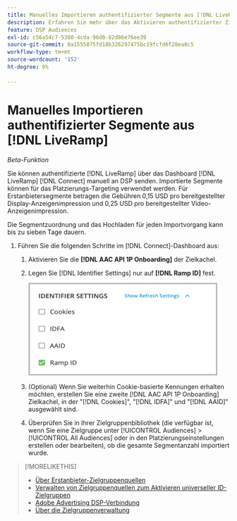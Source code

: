 ```yaml
---
title: Manuelles Importieren authentifizierter Segmente aus [!DNL LiveRamp]
description: Erfahren Sie mehr über das Aktivieren authentifizierter Zielgruppen durch [!DNL LiveRamp].
feature: DSP Audiences
exl-id: c56a54c7-5300-4cda-96d0-82d86e76ee39
source-git-commit: 0a1555875fd18b326297475bc19fcfd6f28ea0c5
workflow-type: tm+mt
source-wordcount: '152'
ht-degree: 0%

---
```


# Manuelles Importieren authentifizierter Segmente aus [!DNL LiveRamp]

*Beta-Funktion*

Sie können authentifizierte [!DNL LiveRamp] über das Dashboard [!DNL LiveRamp] [!DNL Connect] manuell an DSP senden. Importierte Segmente können für das Platzierungs-Targeting verwendet werden. Für Erstanbietersegmente betragen die Gebühren 0,15 USD pro bereitgestellter Display-Anzeigenimpression und 0,25 USD pro bereitgestellter Video-Anzeigenimpression.

Die Segmentzuordnung und das Hochladen für jeden Importvorgang kann bis zu sieben Tage dauern.

<!--Is this first step relevant for this process?

1. For measurement using [[!DNL Adobe] [!DNL Analytics for Advertising]](/help/integrations/analytics/overview.md):

   1. Complete all [prerequisites for implementing [!DNL Analytics for Advertising]](/help/integrations/analytics/prerequisites.md) and make sure that the [AMO ID and EF ID](/help/integrations/analytics/ids.md) are being populated in your tracking URLs.
   
   1. [Maybe just add a param to existing tag] Deploy a second JavaScript tag for [!DNL RampIDs] on your webpages to match onsite events to ad impressions. Contact your Adobe Account Team to get the tag and instructions for where to implement it.

 -->

1. Führen Sie die folgenden Schritte im [!DNL Connect]-Dashboard aus:

   1. Aktivieren Sie die **[!DNL AAC API 1P Onboarding]** der Zielkachel.

   1. Legen Sie [!DNL Identifier Settings] nur auf **[!DNL Ramp ID]** fest.

      ![Kennungseinstellungen](/help/dsp/assets/liveramp-tile-settings.png)

   1. (Optional) Wenn Sie weiterhin Cookie-basierte Kennungen erhalten möchten, erstellen Sie eine zweite [!DNL AAC API 1P Onboarding] Zielkachel, in der &quot;[!DNL Cookies]&quot;, &quot;[!DNL IDFA]&quot; und &quot;[!DNL AAID]&quot; ausgewählt sind.

   1. Überprüfen Sie in Ihrer Zielgruppenbibliothek (die verfügbar ist, wenn Sie eine Zielgruppe unter [!UICONTROL Audiences] > [!UICONTROL All Audiences] oder in den Platzierungseinstellungen erstellen oder bearbeiten), ob die gesamte Segmentanzahl importiert wurde.

>[!MORELIKETHIS]
>
>* [Über Erstanbieter-Zielgruppenquellen](source-about.md)
>* [Verwalten von Zielgruppenquellen zum Aktivieren universeller ID-Zielgruppen](source-manage.md)
>* [Adobe Advertising DSP-Verbindung](https://experienceleague.adobe.com/docs/experience-platform/destinations/catalog/advertising/adobe-advertising-cloud-connection.html)
>* [Über die Zielgruppenverwaltung](/help/dsp/audiences/audience-about.md)

